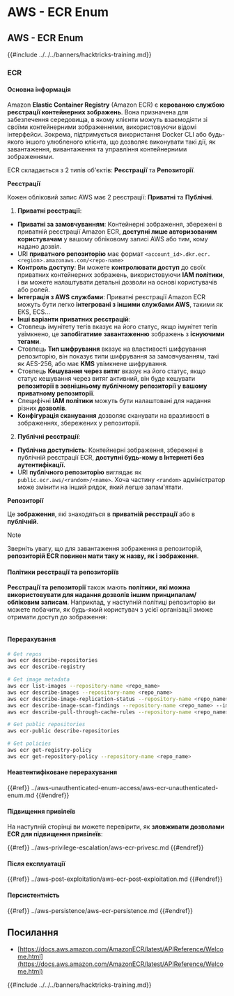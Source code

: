 # AWS - ECR Enum

## AWS - ECR Enum

{{#include ../../../banners/hacktricks-training.md}}

### ECR

#### Основна інформація

Amazon **Elastic Container Registry** (Amazon ECR) є **керованою службою реєстрації контейнерних зображень**. Вона призначена для забезпечення середовища, в якому клієнти можуть взаємодіяти зі своїми контейнерними зображеннями, використовуючи відомі інтерфейси. Зокрема, підтримується використання Docker CLI або будь-якого іншого улюбленого клієнта, що дозволяє виконувати такі дії, як завантаження, вивантаження та управління контейнерними зображеннями.

ECR складається з 2 типів об'єктів: **Реєстрації** та **Репозиторії**.

**Реєстрації**

Кожен обліковий запис AWS має 2 реєстрації: **Приватні** та **Публічні**.

1. **Приватні реєстрації**:

- **Приватні за замовчуванням**: Контейнерні зображення, збережені в приватній реєстрації Amazon ECR, **доступні лише авторизованим користувачам** у вашому обліковому записі AWS або тим, кому надано дозвіл.
- URI **приватного репозиторію** має формат `<account_id>.dkr.ecr.<region>.amazonaws.com/<repo-name>`
- **Контроль доступу**: Ви можете **контролювати доступ** до своїх приватних контейнерних зображень, використовуючи **IAM політики**, і ви можете налаштувати детальні дозволи на основі користувачів або ролей.
- **Інтеграція з AWS службами**: Приватні реєстрації Amazon ECR можуть бути легко **інтегровані з іншими службами AWS**, такими як EKS, ECS...
- **Інші варіанти приватних реєстрацій**:
- Стовпець імунітету тегів вказує на його статус, якщо імунітет тегів увімкнено, це **запобігатиме** **завантаженню** зображень з **існуючими тегами**.
- Стовпець **Тип шифрування** вказує на властивості шифрування репозиторію, він показує типи шифрування за замовчуванням, такі як AES-256, або має **KMS** увімкнене шифрування.
- Стовпець **Кешування через витяг** вказує на його статус, якщо статус кешування через витяг активний, він буде кешувати **репозиторії в зовнішньому публічному репозиторії у вашому приватному репозиторії**.
- Специфічні **IAM політики** можуть бути налаштовані для надання різних **дозволів**.
- **Конфігурація сканування** дозволяє сканувати на вразливості в зображеннях, збережених у репозиторії.

2. **Публічні реєстрації**:

- **Публічна доступність**: Контейнерні зображення, збережені в публічній реєстрації ECR, **доступні будь-кому в Інтернеті без аутентифікації.**
- URI **публічного репозиторію** виглядає як `public.ecr.aws/<random>/<name>`. Хоча частину `<random>` адміністратор може змінити на інший рядок, який легше запам'ятати.

**Репозиторії**

Це **зображення**, які знаходяться в **приватній реєстрації** або в **публічній**.

> [!NOTE]
> Зверніть увагу, що для завантаження зображення в репозиторій, **репозиторій ECR повинен мати таку ж назву, як і зображення**.

#### Політики реєстрації та репозиторіїв

**Реєстрації та репозиторії** також мають **політики, які можна використовувати для надання дозволів іншим принципалам/обліковим записам**. Наприклад, у наступній політиці репозиторію ви можете побачити, як будь-який користувач з усієї організації зможе отримати доступ до зображення:

<figure><img src="../../../images/image (280).png" alt=""><figcaption></figcaption></figure>

#### Перерахування
```bash
# Get repos
aws ecr describe-repositories
aws ecr describe-registry

# Get image metadata
aws ecr list-images --repository-name <repo_name>
aws ecr describe-images --repository-name <repo_name>
aws ecr describe-image-replication-status --repository-name <repo_name> --image-id <image_id>
aws ecr describe-image-scan-findings --repository-name <repo_name> --image-id <image_id>
aws ecr describe-pull-through-cache-rules --repository-name <repo_name> --image-id <image_id>

# Get public repositories
aws ecr-public describe-repositories

# Get policies
aws ecr get-registry-policy
aws ecr get-repository-policy --repository-name <repo_name>
```
#### Неавтентифіковане перерахування

{{#ref}}
../aws-unauthenticated-enum-access/aws-ecr-unauthenticated-enum.md
{{#endref}}

#### Підвищення привілеїв

На наступній сторінці ви можете перевірити, як **зловживати дозволами ECR для підвищення привілеїв**:

{{#ref}}
../aws-privilege-escalation/aws-ecr-privesc.md
{{#endref}}

#### Після експлуатації

{{#ref}}
../aws-post-exploitation/aws-ecr-post-exploitation.md
{{#endref}}

#### Персистентність

{{#ref}}
../aws-persistence/aws-ecr-persistence.md
{{#endref}}

## Посилання

- [https://docs.aws.amazon.com/AmazonECR/latest/APIReference/Welcome.html](https://docs.aws.amazon.com/AmazonECR/latest/APIReference/Welcome.html)

{{#include ../../../banners/hacktricks-training.md}}

